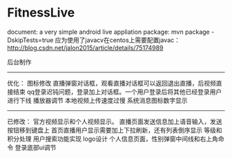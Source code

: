 # FitnessLive
document:
    a very simple android live appliation
package:
    mvn package -DskipTests=true
    应为使用了javacv在centos上需要配置javac：
    http://blog.csdn.net/jalon2015/article/details/75174989

后台制作
 
-----------------------------------------------
优化：
图标修改
直播弹窗对话框，观看直播对话框可以返回退出直播，后视频直接结束
qq登录迟钝问题，登录加上对话框。一个用户登录后将其他已经登录用户进行下线
播放器调节
本地视频上传速度过慢
系统消息图标数字显示
______________________________________

已修改：
官方视频显示和个人视频显示。
直播页面发送信息加上语音输入，发送按钮移到键盘上
首页直播用户显示需要加上下拉刷新，还有列表倒序显示
等级和积分处理
用户搜索功能实现
logo设计
个人信息页面，性别弹窗中间线和右上角命令
登录底部ui调节


